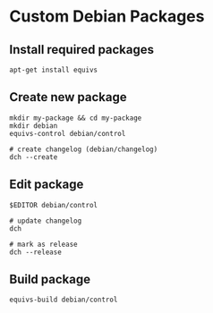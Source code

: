 Custom Debian Packages
====================================



## Install required packages
    apt-get install equivs


## Create new package

    mkdir my-package && cd my-package
    mkdir debian
    equivs-control debian/control

    # create changelog (debian/changelog)
    dch --create


## Edit package

    $EDITOR debian/control
    
    # update changelog
    dch

    # mark as release
    dch --release


## Build package

    equivs-build debian/control


